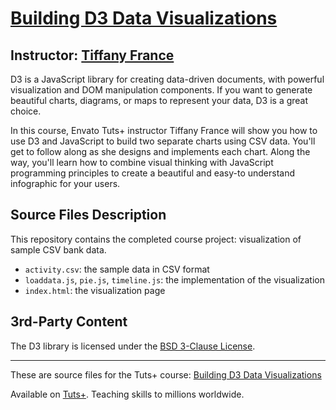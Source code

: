 # [Building D3 Data Visualizations][published url]
## Instructor: [Tiffany France][instructor url]


D3 is a JavaScript library for creating data-driven documents, with powerful visualization and DOM manipulation components. If you want to generate beautiful charts, diagrams, or maps to represent your data, D3 is a great choice. 

In this course, Envato Tuts+ instructor Tiffany France will show you how to use D3 and JavaScript to build two separate charts using CSV data. You'll get to follow along as she designs and implements each chart. Along the way, you'll learn how to combine visual thinking with JavaScript programming principles to create a beautiful and easy-to understand infographic for your users.


## Source Files Description


This repository contains the completed course project: visualization of sample CSV bank data. 

 - `activity.csv`: the sample data in CSV format
 - `loaddata.js`, `pie.js`, `timeline.js`: the implementation of the visualization
 - `index.html`: the visualization page


## 3rd-Party Content

The D3 library is licensed under the [BSD 3-Clause License](http://opensource.org/licenses/BSD-3-Clause).

------

These are source files for the Tuts+ course: [Building D3 Data Visualizations][published url]

Available on [Tuts+](https://tutsplus.com). Teaching skills to millions worldwide.

[published url]: https://code.tutsplus.com/courses/building-d3-data-visualizations
[instructor url]: https://tutsplus.com/authors/tiffany-france
